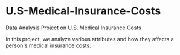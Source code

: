 # U.S-Medical-Insurance-Costs
Data Analysis Project on U.S. Medical Insurance Costs

In this project, we analyze various attributes and how they affects a person's medical insurance costs.

